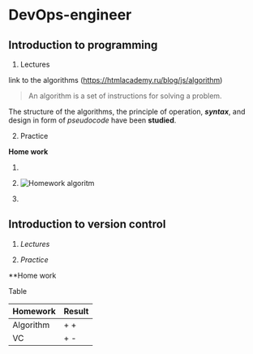 # DevOps-engineer

## Introduction to programming 


1. Lectures 

link to the algorithms (https://htmlacademy.ru/blog/js/algorithm)

>An algorithm is a set of instructions for solving a problem.


The structure of the algorithms, the principle of operation, ***syntax***, and design in form of *pseudocode* have been **studied**.


2. Practice 

**Home work**

1. 

2.  ![Homework algoritm](HW1.jPG) 

3. 


## Introduction to version control

1. *Lectures*





2. *Practice*


**Home work


Table

| Homework | Result |
|----------|--------|
| Algorithm | + + |
| VC | + - |

